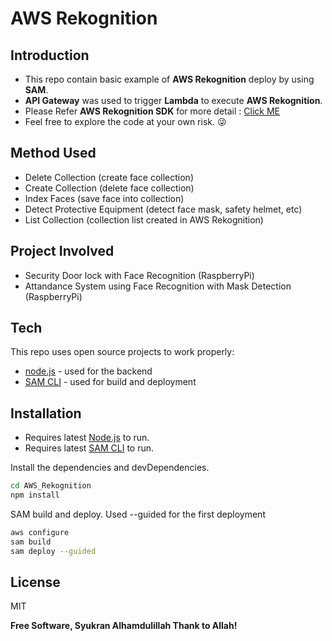 # AWS Rekognition 
## Introduction 
- This repo contain basic example of **AWS Rekognition** deploy by using **SAM**. 
- **API Gateway** was used to trigger **Lambda** to execute **AWS Rekognition**.
- Please Refer **AWS Rekognition SDK** for more detail : [Click ME][awssdk]
- Feel free to explore the code at your own risk. :stuck_out_tongue_winking_eye:

## Method Used
- Delete Collection (create face collection)
- Create Collection (delete face collection)
- Index Faces (save face into collection)
- Detect Protective Equipment (detect face mask, safety helmet, etc)
- List Collection (collection list created in AWS Rekognition)

## Project Involved
- Security Door lock with Face Recognition (RaspberryPi)
- Attandance System using Face Recognition with Mask Detection (RaspberryPi)

## Tech
This repo uses open source projects to work properly:
- [node.js] - used for the backend
- [SAM CLI] - used for build and deployment

## Installation

- Requires latest [Node.js](https://nodejs.org/) to run.
- Requires latest [SAM CLI](https://docs.aws.amazon.com/serverless-application-model/latest/developerguide/serverless-sam-cli-install.html) to run.

Install the dependencies and devDependencies.
```sh
cd AWS_Rekognition
npm install
```
SAM build and deploy. Used --guided for the first deployment
```sh
aws configure
sam build
sam deploy --guided
```


## License

MIT

**Free Software, Syukran Alhamdulillah Thank to Allah!**
    
   [awssdk]: <https://docs.aws.amazon.com/AWSJavaScriptSDK/latest/AWS/Rekognition.html>
   [node.js]: <http://nodejs.org>
   [SAM CLI]: <https://docs.aws.amazon.com/serverless-application-model/latest/developerguide/serverless-sam-cli-install.html>
   
